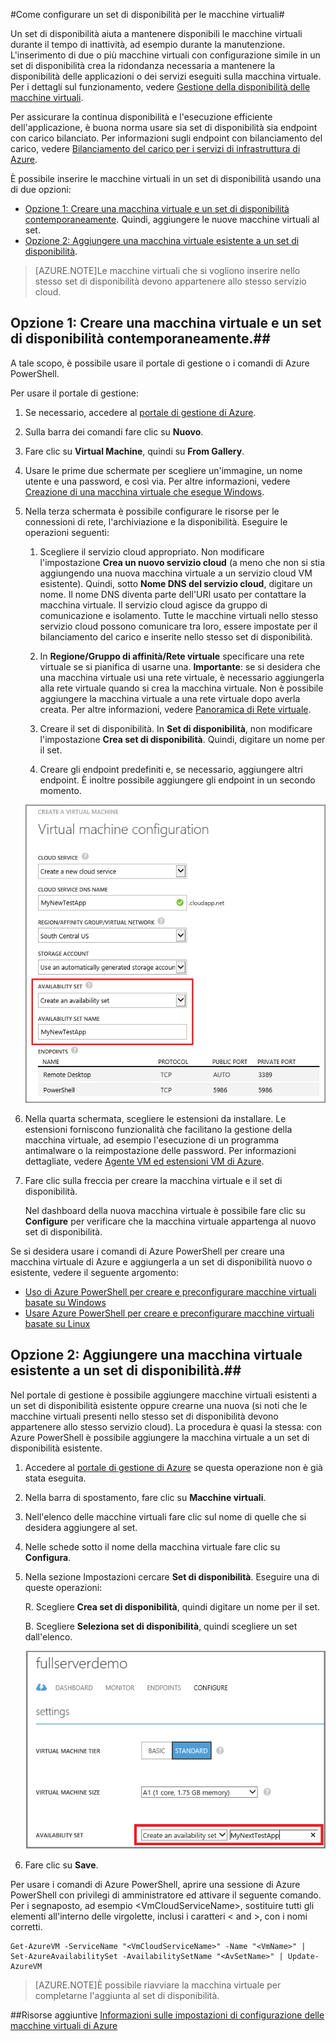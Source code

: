 <properties 
	pageTitle="Come configurare un set di disponibilità per le macchine virtuali" 
	description="Vengono descritti i passaggi per configurare un gruppo di disponibilità per una macchina virtuale nuova o esistente in Azure mediante il portale di gestione di Azure e i comandi di Azure PowerShell" 
	services="virtual-machines" 
	documentationCenter="" 
	authors="KBDAzure" 
	manager="timlt" 
	editor=""/>

<tags 
	ms.service="virtual-machines" 
	ms.workload="infrastructure-services" 
	ms.tgt_pltfrm="vm-multiple" 
	ms.devlang="na" 
	ms.topic="article" 
	ms.date="03/31/2015" 
	ms.author="kathydav"/>

#Come configurare un set di disponibilità per le macchine virtuali#


Un set di disponibilità aiuta a mantenere disponibili le macchine virtuali durante il tempo di inattività, ad esempio durante la manutenzione. L'inserimento di due o più macchine virtuali con configurazione simile in un set di disponibilità crea la ridondanza necessaria a mantenere la disponibilità delle applicazioni o dei servizi eseguiti sulla macchina virtuale. Per i dettagli sul funzionamento, vedere [Gestione della disponibilità delle macchine virtuali][].

Per assicurare la continua disponibilità e l'esecuzione efficiente dell'applicazione, è buona norma usare sia set di disponibilità sia endpoint con carico bilanciato. Per informazioni sugli endpoint con bilanciamento del carico, vedere [Bilanciamento del carico per i servizi di infrastruttura di Azure][].

È possibile inserire le macchine virtuali in un set di disponibilità usando una di due opzioni:

- [Opzione 1: Creare una macchina virtuale e un set di disponibilità contemporaneamente][]. Quindi, aggiungere le nuove macchine virtuali al set.
- [Opzione 2: Aggiungere una macchina virtuale esistente a un set di disponibilità][].


>[AZURE.NOTE]Le macchine virtuali che si vogliono inserire nello stesso set di disponibilità devono appartenere allo stesso servizio cloud.

## <a id="createset"> </a>Opzione 1: Creare una macchina virtuale e un set di disponibilità contemporaneamente.##

A tale scopo, è possibile usare il portale di gestione o i comandi di Azure PowerShell.

Per usare il portale di gestione:

1. Se necessario, accedere al [portale di gestione di Azure](http://manage.windowsazure.com).

2. Sulla barra dei comandi fare clic su **Nuovo**.

3. Fare clic su **Virtual Machine**, quindi su **From Gallery**.

4. Usare le prime due schermate per scegliere un'immagine, un nome utente e una password, e così via. Per altre informazioni, vedere [Creazione di una macchina virtuale che esegue Windows][].
 
5. Nella terza schermata è possibile configurare le risorse per le connessioni di rete, l'archiviazione e la disponibilità. Eseguire le operazioni seguenti:
	 
	1. Scegliere il servizio cloud appropriato. Non modificare l'impostazione **Crea un nuovo servizio cloud** (a meno che non si stia aggiungendo una nuova macchina virtuale a un servizio cloud VM esistente). Quindi, sotto **Nome DNS del servizio cloud**, digitare un nome. Il nome DNS diventa parte dell'URI usato per contattare la macchina virtuale. Il servizio cloud agisce da gruppo di comunicazione e isolamento. Tutte le macchine virtuali nello stesso servizio cloud possono comunicare tra loro, essere impostate per il bilanciamento del carico e inserite nello stesso set di disponibilità. 

	2. In **Regione/Gruppo di affinità/Rete virtuale** specificare una rete virtuale se si pianifica di usarne una. **Importante**: se si desidera che una macchina virtuale usi una rete virtuale, è necessario aggiungerla alla rete virtuale quando si crea la macchina virtuale. Non è possibile aggiungere la macchina virtuale a una rete virtuale dopo averla creata. Per altre informazioni, vedere [Panoramica di Rete virtuale][].
	
	3. Creare il set di disponibilità. In **Set di disponibilità**, non modificare l'impostazione **Crea set di disponibilità**. Quindi, digitare un nome per il set.

	4. Creare gli endpoint predefiniti e, se necessario, aggiungere altri endpoint. È inoltre possibile aggiungere gli endpoint in un secondo momento.

	![Creare un set di disponibilità per una nuova VM](./media/virtual-machines-how-to-configure-availability/VMavailabilityset.png)

6. Nella quarta schermata, scegliere le estensioni da installare. Le estensioni forniscono funzionalità che facilitano la gestione della macchina virtuale, ad esempio l'esecuzione di un programma antimalware o la reimpostazione delle password. Per informazioni dettagliate, vedere [Agente VM ed estensioni VM di Azure](http://go.microsoft.com/fwlink/p/?LinkId=XXX).

7.	Fare clic sulla freccia per creare la macchina virtuale e il set di disponibilità.

	Nel dashboard della nuova macchina virtuale è possibile fare clic su **Configure** per verificare che la macchina virtuale appartenga al nuovo set di disponibilità.

Se si desidera usare i comandi di Azure PowerShell per creare una macchina virtuale di Azure e aggiungerla a un set di disponibilità nuovo o esistente, vedere il seguente argomento:

- [Uso di Azure PowerShell per creare e preconfigurare macchine virtuali basate su Windows](virtual-machines-ps-create-preconfigure-windows-vms.md)
- [Usare Azure PowerShell per creare e preconfigurare macchine virtuali basate su Linux](virtual-machines-ps-create-preconfigure-linux-vms.md)


## <a id="addmachine"></a>Opzione 2: Aggiungere una macchina virtuale esistente a un set di disponibilità.##

Nel portale di gestione è possibile aggiungere macchine virtuali esistenti a un set di disponibilità esistente oppure crearne una nuova (si noti che le macchine virtuali presenti nello stesso set di disponibilità devono appartenere allo stesso servizio cloud). La procedura è quasi la stessa: con Azure PowerShell è possibile aggiungere la macchina virtuale a un set di disponibilità esistente.

1. Accedere al [portale di gestione di Azure](http://manage.windowsazure.com) se questa operazione non è già stata eseguita.

2. Nella barra di spostamento, fare clic su **Macchine virtuali**.

3. Nell'elenco delle macchine virtuali fare clic sul nome di quelle che si desidera aggiungere al set.

4. Nelle schede sotto il nome della macchina virtuale fare clic su **Configura**.

5. Nella sezione Impostazioni cercare **Set di disponibilità**. Eseguire una di queste operazioni:

	R. Scegliere **Crea set di disponibilità**, quindi digitare un nome per il set.

	B. Scegliere **Seleziona set di disponibilità**, quindi scegliere un set dall'elenco.

	![Creare un set di disponibilità per una VM esistente](./media/virtual-machines-how-to-configure-availability/VMavailabilityExistingVM.png)

6. Fare clic su **Save**.

Per usare i comandi di Azure PowerShell, aprire una sessione di Azure PowerShell con privilegi di amministratore ed attivare il seguente comando. Per i segnaposto, ad esempio &lt;VmCloudServiceName&gt;, sostituire tutti gli elementi all'interno delle virgolette, inclusi i caratteri < and >, con i nomi corretti.

	Get-AzureVM -ServiceName "<VmCloudServiceName>" -Name "<VmName>" | Set-AzureAvailabilitySet -AvailabilitySetName "<AvSetName>" | Update-AzureVM

>[AZURE.NOTE]È possibile riavviare la macchina virtuale per completarne l'aggiunta al set di disponibilità.


##Risorse aggiuntive
[Informazioni sulle impostazioni di configurazione delle macchine virtuali di Azure]

<!-- LINKS -->
[Opzione 1: Creare una macchina virtuale e un set di disponibilità contemporaneamente]: #createset
[Opzione 2: Aggiungere una macchina virtuale esistente a un set di disponibilità]: #addmachine
[Bilanciamento del carico per i servizi di infrastruttura di Azure]: virtual-machines-load-balance.md
[Gestione della disponibilità delle macchine virtuali]: virtual-machines-manage-availability.md
[Creazione di una macchina virtuale che esegue Windows]: virtual-machines-windows-tutorial.md
[Panoramica di Rete virtuale]: http://msdn.microsoft.com/library/azure/jj156007.aspx
[Informazioni sulle impostazioni di configurazione delle macchine virtuali di Azure]: http://msdn.microsoft.com/library/azure/dn763935.aspx


 

<!---HONumber=July15_HO4-->